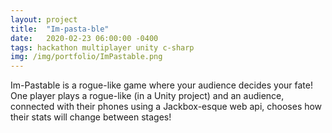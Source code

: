 ```yaml
---
layout: project
title:  "Im-pasta-ble"
date:   2020-02-23 06:00:00 -0400
tags: hackathon multiplayer unity c-sharp
img: /img/portfolio/ImPastable.png
---
```


Im-Pastable is a rogue-like game where your audience decides your fate! One player plays a rogue-like (in a Unity project) and an audience, connected with their phones using a Jackbox-esque web api, chooses how their stats will change between stages!